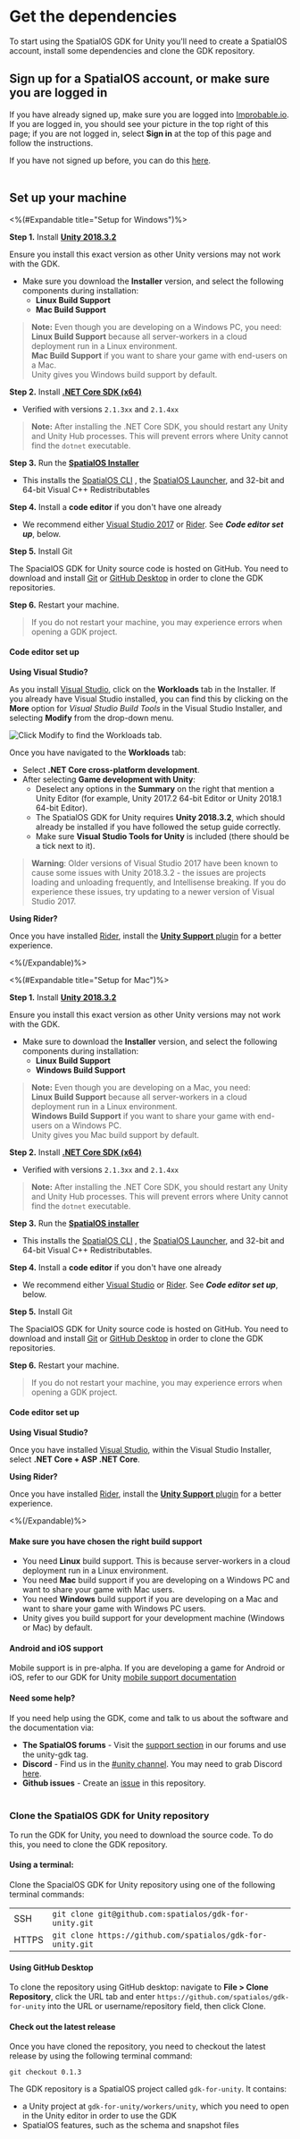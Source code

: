 # Get the dependencies

To start using the SpatialOS GDK for Unity you'll need to create a SpatialOS account, install some dependencies and clone the GDK repository.

## Sign up for a SpatialOS account, or make sure you are logged in

If you have already signed up, make sure you are logged into [Improbable.io](https://improbable.io). If you are logged in, you should see your picture in the top right of this page; if you are not logged in, select __Sign in__ at the top of this page and follow the instructions.

If you have not signed up before, you can do this [here](https://improbable.io/get-spatialos).
<br/>
<br/>

## Set up your machine

<%(#Expandable title="Setup for Windows")%>

**Step 1.** Install **<a href="https://unity3d.com/get-unity/download/archive" data-track-link="Unity Download Link Clicked|product=Docs|platform=Win|label=Win" target="_blank"><strong>Unity 2018.3.2</strong></a>**

Ensure you install this exact version as other Unity versions may not work with the GDK.

- Make sure you download the **Installer** version, and select the following components during installation:
  - **Linux Build Support**
  - **Mac Build Support**

> **Note:**
> Even though you are developing on a Windows PC, you need:<br/>
> **Linux Build Support** because all server-workers in a cloud deployment run in a Linux environment. <br/>
> **Mac Build Support** if you want to share your game with end-users on a Mac.<br/>
> Unity gives you Windows build support by default.

**Step 2.** Install **<a href="https://www.microsoft.com/net/download/dotnet-core/2.1" data-track-link=".NET Core Download Link Clicked|product=Docs|platform=Win|label=Win" target="_blank"><strong>.NET Core SDK (x64)</strong></a>**

- Verified with versions `2.1.3xx` and `2.1.4xx`

> **Note:** After installing the .NET Core SDK, you should restart any Unity and Unity Hub processes. This will prevent errors where Unity cannot find the `dotnet` executable.

**Step 3.** Run the **<a href="https://console.improbable.io/installer/download/stable/latest/win" data-track-link="SpatialOS Installer Downloaded|product=Docs|platform=Win|label=Win" target="_blank">SpatialOS Installer</a>**

- This installs the [SpatialOS CLI]({{urlRoot}}/content/glossary#spatial-command-line-tool-cli) , the [SpatialOS Launcher]({{urlRoot}}/content/glossary#launcher), and 32-bit and 64-bit Visual C++ Redistributables

**Step 4.** Install a **code editor** if you don't have one already

- We recommend either [Visual Studio 2017](https://www.visualstudio.com/downloads/) or [Rider](https://www.jetbrains.com/rider/). See _**Code editor set up**_, below.

**Step 5.** Install Git

The SpacialOS GDK for Unity source code is hosted on GitHub. You need to download and install  [Git](https://git-scm.com/downloads) or [GitHub Desktop](https://desktop.github.com/) in order to clone the GDK repositories. 

**Step 6.** Restart your machine.

> If you do not restart your machine, you may experience errors when opening a GDK project.

#### Code editor set up

 **Using Visual Studio?**

As you install [Visual Studio](https://www.visualstudio.com/downloads/), click on the **Workloads** tab in the Installer. If you already have Visual Studio installed, you can find this by clicking on the **More** option for *Visual Studio Build Tools* in the Visual Studio Installer, and selecting **Modify** from the drop-down menu.

![Click Modify to find the Workloads tab.]({{assetRoot}}assets/setup/windows/visualstudioworkloads.png)

Once you have navigated to the **Workloads** tab:

- Select **.NET Core cross-platform development**.
- After selecting **Game development with Unity**:
  - Deselect any options in the **Summary** on the right that mention a Unity Editor (for example, Unity 2017.2 64-bit Editor or Unity 2018.1 64-bit Editor).
  - The SpatialOS GDK for Unity requires **Unity 2018.3.2**, which should already be installed if you have followed the setup guide correctly.
  - Make sure **Visual Studio Tools for Unity** is included (there should be a tick next to it).

> **Warning**: Older versions of Visual Studio 2017 have been known to cause some issues with Unity 2018.3.2 - the issues are projects loading and unloading frequently, and Intellisense breaking. If you do experience these issues, try updating to a newer version of Visual Studio 2017.

**Using Rider?**

Once you have installed [Rider](https://www.jetbrains.com/rider/), install the [**Unity Support** plugin](https://github.com/JetBrains/resharper-unity) for a better experience.

<%(/Expandable)%>

<%(#Expandable title="Setup for Mac")%>

**Step 1.** Install **<a href="https://unity3d.com/get-unity/download/archive" data-track-link="Unity Download Link Clicked|product=Docs|platform=Mac|label=Mac" target="_blank"><strong>Unity 2018.3.2</strong></a>**

Ensure you install this exact version as other Unity versions may not work with the GDK.

- Make sure to download the **Installer** version, and select the following components during installation:
  - **Linux Build Support**
  - **Windows Build Support**

> **Note:**
> Even though you are developing on a Mac, you need:<br/>
> **Linux Build Support** because all server-workers in a cloud deployment run in a Linux environment. <br/>
> **Windows Build Support** if you want to share your game with end-users on a Windows PC.<br/>
> Unity gives you Mac build support by default.

**Step 2.** Install **<a href="https://www.microsoft.com/net/download/dotnet-core/2.1" data-track-link=".NET Core Download Link Clicked|product=Docs|platform=Mac|label=Mac" target="_blank"><strong>.NET Core SDK (x64)</strong></a>**

- Verified with versions `2.1.3xx` and `2.1.4xx`

> **Note:** After installing the .NET Core SDK, you should restart any Unity and Unity Hub processes. This will prevent errors where Unity cannot find the `dotnet` executable.

**Step 3.** Run the **<a href="https://console.improbable.io/installer/download/stable/latest/mac" data-track-link="SpatialOS Installer Downloaded|product=Docs|platform=Mac|label=Mac" target="_blank">SpatialOS installer</a>**

- This installs the [SpatialOS CLI]({{urlRoot}}/content/glossary#spatial-command-line-tool-cli) , the [SpatialOS Launcher]({{urlRoot}}/content/glossary#launcher), and 32-bit and 64-bit Visual C++ Redistributables.

**Step 4.** Install a **code editor** if you don't have one already

- We recommend either [Visual Studio](https://www.visualstudio.com/downloads/) or [Rider](https://www.jetbrains.com/rider/). See _**Code editor set up**_, below.

**Step 5.** Install Git

The SpacialOS GDK for Unity source code is hosted on GitHub. You need to download and install  [Git](https://git-scm.com/downloads) or [GitHub Desktop](https://desktop.github.com/) in order to clone the GDK repositories. 

**Step 6.** Restart your machine.

> If you do not restart your machine, you may experience errors when opening a GDK project.

#### Code editor set up

**Using Visual Studio?**

Once you have installed [Visual Studio](https://www.visualstudio.com/downloads/), within the Visual Studio Installer, select **.NET Core + ASP .NET Core**.

**Using Rider?**

Once you have installed [Rider](https://www.jetbrains.com/rider/), install the [**Unity Support** plugin](https://github.com/JetBrains/resharper-unity) for a better experience.

<%(/Expandable)%>

#### Make sure you have chosen the right build support

- You need **Linux** build support. This is because server-workers in a cloud deployment run in a Linux environment.<br/>
- You need **Mac** build support if you are developing on a Windows PC and want to share your game with Mac users.<br/>
- You need **Windows** build support if you are developing on a Mac and want to share your game with Windows PC users. <br/>
- Unity gives you build support for your development machine (Windows or Mac) by default.

#### Android and iOS support

Mobile support is in pre-alpha. If you are developing a game for Android or iOS, refer to our GDK for Unity [mobile support documentation]({{urlRoot}}/content//mobile/overview)

#### Need some help?

If you need help using the GDK, come and talk to us about the software and the documentation via:

- **The SpatialOS forums** - Visit the [support section](https://forums.improbable.io/new-topic?category=Support&tags=unity-gdk) in our forums and use the unity-gdk tag.
- **Discord** - Find us in the [#unity channel](https://discord.gg/SCZTCYm). You may need to grab Discord [here](https://discordapp.com/).
- **Github issues** - Create an [issue](https://github.com/spatialos/gdk-for-unity/issues) in this repository.
  <br/>
  <br/>

### Clone the SpatialOS GDK for Unity repository

To run the GDK for Unity, you need to download the source code. To do this, you need to clone the GDK repository.

#### Using a terminal:

Clone the SpacialOS GDK for Unity repository using one of the following terminal commands:

|     |     |
| --- | --- |
| SSH | `git clone git@github.com:spatialos/gdk-for-unity.git` |
| HTTPS | `git clone https://github.com/spatialos/gdk-for-unity.git` |

#### Using GitHub Desktop

To clone the repository using GitHub desktop: navigate to **File > Clone Repository**, click the URL tab and enter `https://github.com/spatialos/gdk-for-unity` into the URL or username/repository field, then click Clone. 

#### Check out the latest release

Once you have cloned the repository, you need to checkout the latest release by using the following terminal command: 

`git checkout 0.1.3`

The GDK repository is a SpatialOS project called `gdk-for-unity`. It contains:

  * a Unity project at `gdk-for-unity/workers/unity`, which you need to open in the Unity editor in order to use the GDK
  * SpatialOS features, such as the schema and snapshot files

